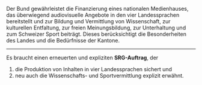 Der Bund gewährleistet die Finanzierung eines nationalen Medienhauses, das überwiegend audiovisuelle Angebote in den vier Landessprachen bereitstellt und zur Bildung und Vermittlung von Wissenschaft, zur kulturellen Entfaltung, zur freien Meinungsbildung, zur Unterhaltung und zum Schweizer Sport beiträgt. Dieses berücksichtigt die Besonderheiten des Landes und die Bedürfnisse der Kantone.

---

Es braucht einen erneuerten und expliziten **SRG-Auftrag**, der

1. die Produktion von Inhalten in vier Landessprachen sichert und
2. neu auch die Wissenschafts- und Sportvermittlung explizit erwähnt.
